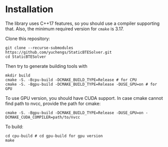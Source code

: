 # Installation

The library uses C++17 features, so you should use a compiler supporting that.
Also, the minimum required version for `cmake` is 3.17.

Clone this repository:
```
git clone --recurse-submodules https://github.com/yuchengs/StaticBTESolver.git
cd StaticBTESolver
```
Then try to generate building tools with
```
mkdir build
cmake -S. -Bcpu-build -DCMAKE_BUILD_TYPE=Release # for CPU
cmake -S. -Bgpu-build -DCMAKE_BUILD_TYPE=Release -DUSE_GPU=on # for GPU
```
To use GPU version, you should have CUDA support. In case cmake cannot find path to nvcc,
provide the path for cmake:
```
cmake -S. -Bgpu-build -DCMAKE_BUILD_TYPE=Release -DUSE_GPU=on -DCMAKE_CUDA_COMPILER=path/to/nvcc
```
To build:
```
cd cpu-build # cd gpu-build for gpu version
make
```